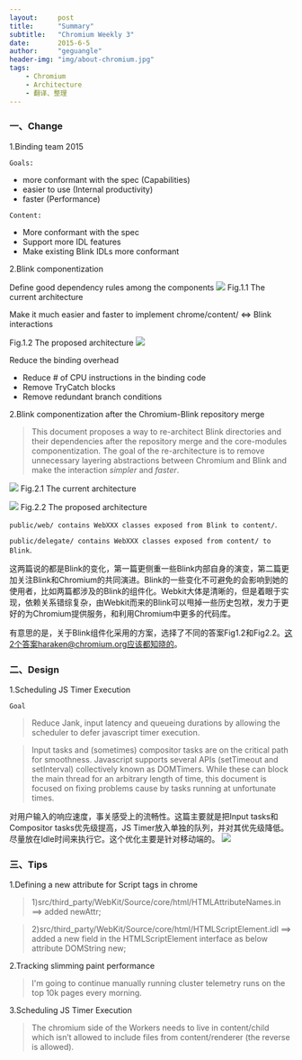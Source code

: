 ```yaml
---
layout:     post
title:      "Summary"
subtitle:   "Chromium Weekly 3"
date:       2015-6-5
author:     "geguangle"
header-img: "img/about-chromium.jpg"
tags:
    - Chromium
    - Architecture
    - 翻译、整理
---
```


### 一、Change
1.Binding team 2015

`Goals:`
* more conformant with the spec (Capabilities)
* easier to use (Internal productivity)
* faster (Performance)

`Content:`
* More conformant with the spec
* Support more IDL features
* Make existing Blink IDLs more conformant

2.Blink componentization

Define good dependency rules among the components
![](http://cl.ly/dx3Y)
Fig.1.1 The current architecture

Make it much easier and faster to implement chrome/content/ ⇔ Blink interactions

Fig.1.2 The proposed architecture
![](http://cl.ly/dwfY)

Reduce the binding overhead  

* Reduce # of CPU instructions in the binding code
* Remove TryCatch blocks
* Remove redundant branch conditions

2.Blink componentization after the Chromium-Blink repository merge
> This document proposes a way to re-architect Blink directories and their dependencies after the repository merge and the core-modules componentization. The goal of the re-architecture is to remove unnecessary layering abstractions between Chromium and Blink and make the interaction *simpler* and *faster*.

![](http://cl.ly/dwya)
Fig.2.1 The current architecture

![](http://cl.ly/dwzT)
Fig.2.2 The proposed architecture

`public/web/ contains WebXXX classes exposed from Blink to content/`.

`public/delegate/ contains WebXXX classes exposed from content/ to Blink`.

这两篇说的都是Blink的变化，第一篇更侧重一些Blink内部自身的演变，第二篇更加关注Blink和Chromium的共同演进。Blink的一些变化不可避免的会影响到她的使用者，比如两篇都涉及的Blink的组件化。Webkit大体是清晰的，但是着眼于实现，依赖关系错综复杂，由Webkit而来的Blink可以甩掉一些历史包袱，发力于更好的为Chromium提供服务，和利用Chromium中更多的代码库。

有意思的是，关于Blink组件化采用的方案，选择了不同的答案Fig1.2和Fig2.2。这2个答案haraken@chromium.org应该都知晓的。

### 二、Design
1.Scheduling JS Timer Execution

`Goal`
> Reduce Jank, input latency and queueing durations by allowing the scheduler to defer javascript timer execution.

> Input tasks and (sometimes) compositor tasks are on the critical path for smoothness.
> Javascript supports several APIs (setTimeout and setInterval) collectively known as DOMTimers.   While these can block the main thread for an arbitrary length of time, this document is focused on fixing problems cause by tasks running at unfortunate times.  

对用户输入的响应速度，事关感受上的流畅性。这篇主要就是把Input tasks和Compositor tasks优先级提高，JS Timer放入单独的队列，并对其优先级降低。尽量放在Idle时间来执行它。这个优化主要是针对移动端的。
![](http://cl.ly/image/3G3Q2z283X2B/Image%202015-11-30%20at%201.58.55%20%E4%B8%8B%E5%8D%88.png)

### 三、Tips
1.Defining a new attribute for Script tags in chrome
> 1)src/third_party/WebKit/Source/core/html/HTMLAttributeNames.in
==> added newAttr;

> 2)src/third_party/WebKit/Source/core/html/HTMLScriptElement.idl
==> added a new field in the HTMLScriptElement interface as below
attribute DOMString new;

2.Tracking slimming paint performance
> I'm going to continue manually running cluster telemetry runs on the top 10k pages every morning.

3.Scheduling JS Timer Execution
> The chromium side of the Workers needs to live in content/child which isn’t allowed to include files from content/renderer (the reverse is allowed).


